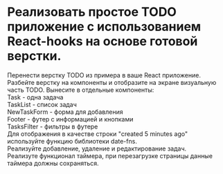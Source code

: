 # Реализовать простое TODO приложение c использованием React-hooks на основе готовой верстки. <br/>

Перенести верстку TODO из примера в ваше React приложение. <br/>
Разбейте верстку на компоненты и отобразите на экране визуальную часть TODO. Вынесите в отдельные компоненты: <br/>
Task - одна задача <br/>
TaskList - список задач <br/>
NewTaskForm - форма для добавления <br/>
Footer - футер с информацией и кнопками <br/>
TasksFilter - фильтры в футере <br/>
Для отображения в качестве строки "created 5 minutes ago" используйте функцию библиотеки date-fns. <br/>
Реализуйте добавление, удаление и редактирование задач. <br/>
Реализуте функционал таймера, при перезагрузке страницы данные таймера должны сохраняться. <br/>
